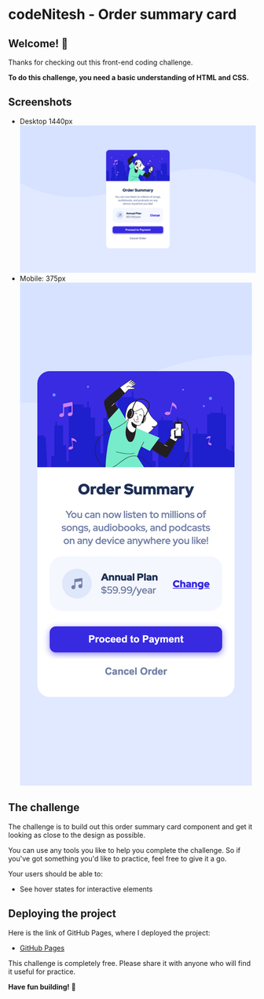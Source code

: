 # codeNitesh - Order summary card

## Welcome! 👋

Thanks for checking out this front-end coding challenge.

**To do this challenge, you need a basic understanding of HTML and CSS.**

## Screenshots

- Desktop 1440px ![Desktop 1440px](./design/Ordersummarycard-Desktop.png)
- Mobile: 375px ![Mobile: 375px](./design/Order-summary-card-Mobile.png)


## The challenge

The challenge is to build out this order summary card component and get it looking as close to the design as possible.

You can use any tools you like to help you complete the challenge. So if you've got something you'd like to practice, feel free to give it a go.

Your users should be able to:

- See hover states for interactive elements


## Deploying the project

Here is the link of GitHub Pages, where I deployed the project:

- [GitHub Pages](https://codenitesh.github.io/shoramess/)


This challenge is completely free. Please share it with anyone who will find it useful for practice.

**Have fun building!** 🚀
